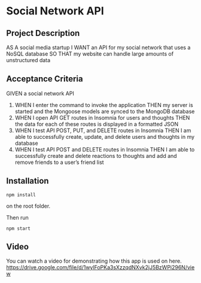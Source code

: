 # Social Network API

## Project Description

AS A social media startup
I WANT an API for my social network that uses a NoSQL database
SO THAT my website can handle large amounts of unstructured data

## Acceptance Criteria

GIVEN a social network API

1. WHEN I enter the command to invoke the application
THEN my server is started and the Mongoose models are synced to the MongoDB database
2. WHEN I open API GET routes in Insomnia for users and thoughts
THEN the data for each of these routes is displayed in a formatted JSON
3. WHEN I test API POST, PUT, and DELETE routes in Insomnia
THEN I am able to successfully create, update, and delete users and thoughts in my database
4. WHEN I test API POST and DELETE routes in Insomnia
THEN I am able to successfully create and delete reactions to thoughts and add and remove friends to a user’s friend list


## Installation

```
npm install
```

on the root folder.

Then run

```
npm start
```

## Video

You can watch a video for demonstrating how this app is used on here.
https://drive.google.com/file/d/1wylFoPKa3sXzzqdNXvk2jJ5BzWPi296N/view
